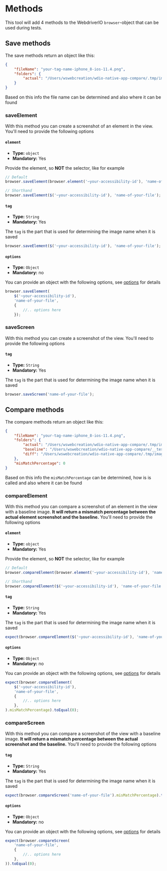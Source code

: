 # Methods
This tool will add 4 methods to the WebdriverIO `browser`-object that can be used during tests.

## Save methods
The save methods return an object like this:

```json
{
    "fileName": "your-tag-name-iphone_8-ios-11.4.png",
    "folders": {
        "actual": "/Users/wswebcreation/wdio-native-app-compare/.tmp/image-compare/actual/iphone_8"
    }
}
```

Based on this info the file name can be determined and also where it can be found

### saveElement
With this method you can create a screenshot of an element in the view. You'll need to provide the following options

#### `element`
- **Type:** `object`
- **Mandatory:** Yes

Provide the element, so **NOT** the selector, like for example

```js
// Default
browser.saveElement(browser.element('~your-accessibility-id'), 'name-of-your-file');

// Shorthand
browser.saveElement($('~your-accessibility-id'), 'name-of-your-file');
```

#### `tag`
- **Type:** `String`
- **Mandatory:** Yes

The `tag` is the part that is used for determining the image name when it is saved

```js
browser.saveElement($('~your-accessibility-id'), 'name-of-your-file');
```

#### `options`
- **Type:** `Object`
- **Mandatory:** no

You can provide an object with the following options, see [options](./OPTIONS.md#method-options) for details

```js
browser.saveElement(
    $('~your-accessibility-id'),
    'name-of-your-file',
    {
        //.. options here
    });
```

### saveScreen
With this method you can create a screenshot of the view. You'll need to provide the following options

#### `tag`
- **Type:** `String`
- **Mandatory:** Yes

The `tag` is the part that is used for determining the image name when it is saved

```js
browser.saveScreen('name-of-your-file');
```

## Compare methods
The compare methods return an object like this:

```json
{
    "fileName": "your-tag-name-iphone_8-ios-11.4.png",
    "folders": {
        "actual": "/Users/wswebcreation/wdio-native-app-compare/.tmp/image-compare/actual/iphone_8",
        "baseline": "/Users/wswebcreation/wdio-native-app-compare/__tests__/e2e/image-baseline/iphone_8",
        "diff": "/Users/wswebcreation/wdio-native-app-compare/.tmp/image-compare/diff/iphone_8"
    },
    "misMatchPercentage": 0
}
```

Based on this info the `misMatchPercentage` can be determined, how is is called and also where it can be found

### compareElement
With this method you can compare a screenshot of an element in the view with a baseline image. **It will return a mismatch percentage between the actual element screenshot and the baseline.**
You'll need to provide the following options

#### `element`
- **Type:** `object`
- **Mandatory:** Yes

Provide the element, so **NOT** the selector, like for example

```js
// Default
browser.compareElement(browser.element('~your-accessibility-id'), 'name-of-your-file');

// Shorthand
browser.compareElement($('~your-accessibility-id'), 'name-of-your-file');
```

#### `tag`
- **Type:** `String`
- **Mandatory:** Yes

The `tag` is the part that is used for determining the image name when it is saved

```js
expect(browser.compareElement($('~your-accessibility-id'), 'name-of-your-file')).toEqual(0);
```

#### `options`
- **Type:** `Object`
- **Mandatory:** no

You can provide an object with the following options, see [options](./OPTIONS.md#method-options) for details

```js
expect(browser.compareElement(
    $('~your-accessibility-id'),
    'name-of-your-file',
    {
        //.. options here
    },
).misMatchPercentage).toEqual(0);
```

### compareScreen
With this method you can compare a screenshot of the view with a baseline image. **It will return a mismatch percentage between the actual screenshot and the baseline.**
You'll need to provide the following options

#### `tag`
- **Type:** `String`
- **Mandatory:** Yes

The `tag` is the part that is used for determining the image name when it is saved

```js
expect(browser.compareScreen('name-of-your-file').misMatchPercentage).toEqual(0);
```

#### `options`
- **Type:** `Object`
- **Mandatory:** no

You can provide an object with the following options, see [options](./OPTIONS.md#method-options) for details

```js
expect(browser.compareScreen(
    'name-of-your-file',
    {
        //.. options here
    },
)).toEqual(0);
```
